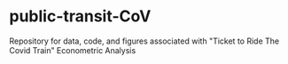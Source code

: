 # public-transit-CoV
Repository for data, code, and figures associated with "Ticket to Ride The Covid Train" Econometric Analysis
